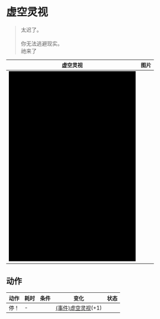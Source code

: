 # 虚空灵视  
> 太迟了。<br><br>你无法逃避现实。<br>祂来了  
  
  虚空灵视  |   图片   
 ----  |  ----:   
   |  ![](Sprite/Darkness.png)   
  
## 动作  
动作  |  耗时  |  条件  |  变化  |  状态  
----  |  ----  |  ----  |  ----  |  ----  
停！<br>  |  -  |    |  [(事件)虚空灵视](Event_VoidExperience1g.md)(+1)<br>  |    
